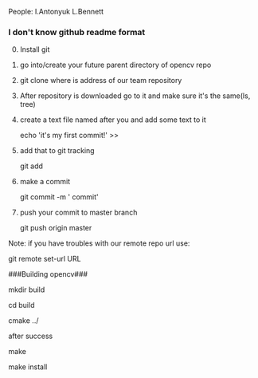 People:
  I.Antonyuk
  L.Bennett
### I don't know github readme format ###

0. Install git

1. go into/create your future parent directory of opencv repo

2. git clone <URL>  where <URL> is address of our team repository

3. After repository is downloaded go to it and make sure it's the same(ls, tree)

4. create a text file named after you and add some text to it

   echo 'it's my first commit!' >>  <NAME>

5. add that to git tracking

   git add <NAME>

6. make a commit

   git commit -m '<NaME> commit'

7. push your commit to master branch

   git push origin master

Note: if you have troubles with our remote repo url  use:

  git remote set-url URL

###Building opencv###

  mkdir build
  
  cd build
  
  cmake ../
  
 after success
 
  make
  
  make install
